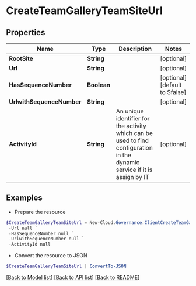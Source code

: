 # CreateTeamGalleryTeamSiteUrl
## Properties

Name | Type | Description | Notes
------------ | ------------- | ------------- | -------------
**RootSite** | **String** |  | [optional] 
**Url** | **String** |  | [optional] 
**HasSequenceNumber** | **Boolean** |  | [optional] [default to $false]
**UrlwithSequenceNumber** | **String** |  | [optional] 
**ActivityId** | **String** | An unique identifier for the activity which can be used to find configuration in the dynamic service if it is assign by IT | [optional] 

## Examples

- Prepare the resource
```powershell
$CreateTeamGalleryTeamSiteUrl = New-Cloud.Governance.ClientCreateTeamGalleryTeamSiteUrl  -RootSite null `
 -Url null `
 -HasSequenceNumber null `
 -UrlwithSequenceNumber null `
 -ActivityId null
```

- Convert the resource to JSON
```powershell
$CreateTeamGalleryTeamSiteUrl | ConvertTo-JSON
```

[[Back to Model list]](../README.md#documentation-for-models) [[Back to API list]](../README.md#documentation-for-api-endpoints) [[Back to README]](../README.md)

